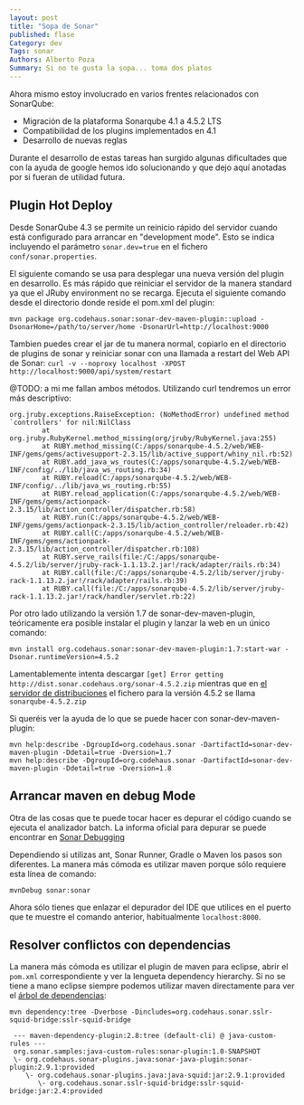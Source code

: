 ```yaml
---
layout: post
title: "Sopa de Sonar"
published: flase
Category: dev
Tags: sonar
Authors: Alberto Poza
Summary: Si no te gusta la sopa... toma dos platos
---
```


Ahora mismo estoy involucrado en varios frentes relacionados con SonarQube:
- Migración de la plataforma Sonarqube 4.1 a 4.5.2 LTS
- Compatibilidad de los plugins implementados en 4.1
- Desarrollo de nuevas reglas

Durante el desarrollo de estas tareas han surgido algunas dificultades que con la ayuda de google hemos ido solucionando y que dejo aquí anotadas por si fueran de utilidad futura.

## Plugin Hot Deploy

Desde SonarQube 4.3 se permite un reinicio rápido del servidor cuando está configurado para arrancar en "development mode". Esto se indica incluyendo el parámetro `sonar.dev=true` en el fichero `conf/sonar.properties`. 

El siguiente comando se usa para desplegar una nueva versión del plugin en desarrollo. Es más rápido que reiniciar el servidor de la manera standard ya que el JRuby environment no se recarga. Ejecuta el siguiente comando desde el directorio donde reside el pom.xml del plugin:

    mvn package org.codehaus.sonar:sonar-dev-maven-plugin::upload -DsonarHome=/path/to/server/home -DsonarUrl=http://localhost:9000

Tambien puedes crear el jar de tu manera normal, copiarlo en el directorio de plugins de sonar y reiniciar sonar con una llamada a restart del Web API de Sonar:
`curl -v --noproxy localhost -XPOST http://localhost:9000/api/system/restart`

@TODO: a mi me fallan ambos métodos. Utilizando curl tendremos un error más descriptivo:

    org.jruby.exceptions.RaiseException: (NoMethodError) undefined method `controllers' for nil:NilClass
            at org.jruby.RubyKernel.method_missing(org/jruby/RubyKernel.java:255)
            at RUBY.method_missing(C:/apps/sonarqube-4.5.2/web/WEB-INF/gems/gems/activesupport-2.3.15/lib/active_support/whiny_nil.rb:52)
            at RUBY.add_java_ws_routes(C:/apps/sonarqube-4.5.2/web/WEB-INF/config/../lib/java_ws_routing.rb:34)
            at RUBY.reload(C:/apps/sonarqube-4.5.2/web/WEB-INF/config/../lib/java_ws_routing.rb:55)
            at RUBY.reload_application(C:/apps/sonarqube-4.5.2/web/WEB-INF/gems/gems/actionpack-2.3.15/lib/action_controller/dispatcher.rb:58)
            at RUBY.run(C:/apps/sonarqube-4.5.2/web/WEB-INF/gems/gems/actionpack-2.3.15/lib/action_controller/reloader.rb:42)
            at RUBY.call(C:/apps/sonarqube-4.5.2/web/WEB-INF/gems/gems/actionpack-2.3.15/lib/action_controller/dispatcher.rb:108)
            at RUBY.serve_rails(file:/C:/apps/sonarqube-4.5.2/lib/server/jruby-rack-1.1.13.2.jar!/rack/adapter/rails.rb:34)
            at RUBY.call(file:/C:/apps/sonarqube-4.5.2/lib/server/jruby-rack-1.1.13.2.jar!/rack/adapter/rails.rb:39)
            at RUBY.call(file:/C:/apps/sonarqube-4.5.2/lib/server/jruby-rack-1.1.13.2.jar!/rack/handler/servlet.rb:22)

Por otro lado utilizando la versión 1.7 de sonar-dev-maven-plugin, teóricamente era posible instalar el plugin y lanzar la web en un único comando:

    mvn install org.codehaus.sonar:sonar-dev-maven-plugin:1.7:start-war -Dsonar.runtimeVersion=4.5.2
    
Lamentablemente intenta descargar `[get] Error getting http://dist.sonar.codehaus.org/sonar-4.5.2.zip` mientras que en [el servidor de distribuciones](http://dist.sonar.codehaus.org/) el fichero para la versión 4.5.2 se llama `sonarqube-4.5.2.zip` 

Si queréis ver la ayuda de lo que se puede hacer con sonar-dev-maven-plugin:

    mvn help:describe -DgroupId=org.codehaus.sonar -DartifactId=sonar-dev-maven-plugin -Ddetail=true -Dversion=1.7
    mvn help:describe -DgroupId=org.codehaus.sonar -DartifactId=sonar-dev-maven-plugin -Ddetail=true -Dversion=1.8

## Arrancar maven en debug Mode

Otra de las cosas que te puede tocar hacer es depurar el código cuando se ejecuta el analizador batch. La informa oficial para depurar se puede encontrar en [Sonar Debugging](http://docs.sonarqube.org/display/SONAR/Debugging)

Dependiendo si utilizas ant, Sonar Runner, Gradle o Maven los pasos son diferentes. La manera más cómoda es utilizar maven porque sólo requiere esta línea de comando:

    mvnDebug sonar:sonar 
    
Ahora sólo tienes que enlazar el depurador del IDE que utilices en el puerto que te muestre el comando anterior, habitualmente `localhost:8000`.

## Resolver conflictos con dependencias
La manera más cómoda es utilizar el plugin de maven para eclipse, abrir el `pom.xml` correspondiente y ver la lengueta dependency hierarchy. Si no se tiene a mano eclipse siempre podemos utilizar maven directamente para ver el [árbol de dependencias](http://maven.apache.org/plugins/maven-dependency-plugin/examples/resolving-conflicts-using-the-dependency-tree.html):

    mvn dependency:tree -Dverbose -Dincludes=org.codehaus.sonar.sslr-squid-bridge:sslr-squid-bridge

     --- maven-dependency-plugin:2.8:tree (default-cli) @ java-custom-rules ---
     org.sonar.samples:java-custom-rules:sonar-plugin:1.0-SNAPSHOT
     \- org.codehaus.sonar-plugins.java:sonar-java-plugin:sonar-plugin:2.9.1:provided
        \- org.codehaus.sonar-plugins.java:java-squid:jar:2.9.1:provided
           \- org.codehaus.sonar.sslr-squid-bridge:sslr-squid-bridge:jar:2.4:provided
